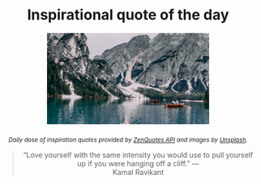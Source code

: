 
<div align="center">

# Inspirational quote of the day

<img src="./data/photo.jpeg" alt="Beautiful nature photo" width="320" height="180">

<sub><i>Daily dose of inspiration quotes provided by [ZenQuotes API](https://zenquotes.io/) and images by [Unsplash](https://unsplash.com/).</i></sub>


<blockquote>&ldquo;Love yourself with the same intensity you would use to pull yourself up if you were hanging off a cliff.&rdquo; &mdash; <footer>Kamal Ravikant</footer></blockquote>

</div>
